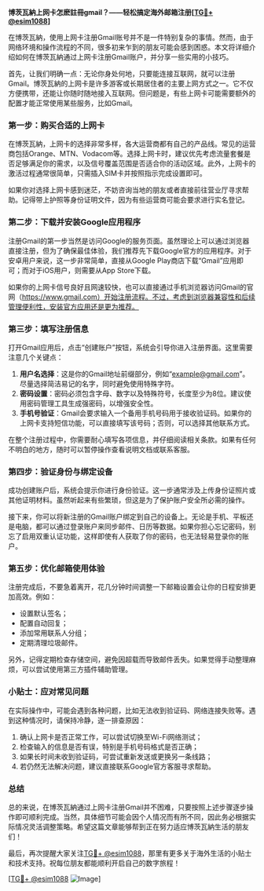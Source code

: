 **博茨瓦納上网卡怎麽註冊gmail？——轻松搞定海外邮箱注册[[TG💪+ @esim1088](https://t.me/s/esim1088)]**

在博茨瓦納，使用上网卡注册Gmail账号并不是一件特别复杂的事情。然而，由于网络环境和操作流程的不同，很多初来乍到的朋友可能会感到困惑。本文将详细介绍如何在博茨瓦納通过上网卡注册Gmail账户，并分享一些实用的小技巧。

首先，让我们明确一点：无论你身处何地，只要能连接互联网，就可以注册Gmail。博茨瓦納的上网卡是许多游客或长期居住者的主要上网方式之一。它不仅方便携带，还能让你随时随地接入互联网。但问题是，有些上网卡可能需要额外的配置才能正常使用某些服务，比如Gmail。

### **第一步：购买合适的上网卡**
在博茨瓦納，上网卡的选择非常多样，各大运营商都有自己的产品线。常见的运营商包括Orange、MTN、Vodacom等。选择上网卡时，建议优先考虑流量套餐是否足够满足你的需求，以及信号覆盖范围是否适合你的活动区域。此外，上网卡的激活过程通常很简单，只需插入SIM卡并按照指示完成设置即可。

如果你对选择上网卡感到迷茫，不妨咨询当地的朋友或者直接前往营业厅寻求帮助。记得带上护照等身份证明文件，因为有些运营商可能会要求进行实名登记。

### **第二步：下载并安装Google应用程序**
注册Gmail的第一步当然是访问Google的服务页面。虽然理论上可以通过浏览器直接注册，但为了确保最佳体验，我们推荐先下载Google官方的应用程序。对于安卓用户来说，这一步非常简单，直接从Google Play商店下载“Gmail”应用即可；而对于iOS用户，则需要从App Store下载。

如果你的上网卡信号良好且网速较快，也可以直接通过手机浏览器访问Gmail的官网（https://www.gmail.com）开始注册流程。不过，考虑到浏览器兼容性和后续管理便利性，安装官方应用还是更为推荐。

### **第三步：填写注册信息**
打开Gmail应用后，点击“创建账户”按钮，系统会引导你进入注册界面。这里需要注意几个关键点：

1. **用户名选择**：这是你的Gmail地址前缀部分，例如“example@gmail.com”。尽量选择简洁易记的名字，同时避免使用特殊字符。
2. **密码设置**：密码必须包含字母、数字以及特殊符号，长度至少为8位。建议使用密码管理工具生成强密码，以增强安全性。
3. **手机号验证**：Gmail会要求输入一个备用手机号码用于接收验证码。如果你的上网卡支持短信功能，可以直接填写该号码；否则，可以选择其他联系方式。

在整个注册过程中，你需要耐心填写各项信息，并仔细阅读相关条款。如果有任何不明白的地方，随时可以暂停操作查看说明文档或联系客服。

### **第四步：验证身份与绑定设备**
成功创建账户后，系统会提示你进行身份验证。这一步通常涉及上传身份证照片或其他证明材料。虽然听起来有些繁琐，但这是为了保护账户安全所必需的操作。

接下来，你可以将新注册的Gmail账户绑定到自己的设备上。无论是手机、平板还是电脑，都可以通过登录账户来同步邮件、日历等数据。如果你担心忘记密码，别忘了启用双重认证功能，这样即使有人获取了你的密码，也无法轻易登录你的账户。

### **第五步：优化邮箱使用体验**
注册完成后，不要急着离开，花几分钟时间调整一下邮箱设置会让你的日程安排更加高效。例如：
- 设置默认签名；
- 配置自动回复；
- 添加常用联系人分组；
- 定期清理垃圾邮件。

另外，记得定期检查存储空间，避免因超载而导致邮件丢失。如果觉得手动整理麻烦，可以尝试使用第三方插件辅助管理。

### **小贴士：应对常见问题**
在实际操作中，可能会遇到各种问题，比如无法收到验证码、网络连接失败等。遇到这种情况时，请保持冷静，逐一排查原因：

1. 确认上网卡是否正常工作，可以尝试切换至Wi-Fi网络测试；
2. 检查输入的信息是否有误，特别是手机号码格式是否正确；
3. 如果长时间未收到验证码，可尝试重新发送或更换另一条线路；
4. 若仍然无法解决问题，建议直接联系Google官方客服寻求帮助。

### **总结**
总的来说，在博茨瓦納通过上网卡注册Gmail并不困难，只要按照上述步骤逐步操作即可顺利完成。当然，具体细节可能会因个人情况而有所不同，因此务必根据实际情况灵活调整策略。希望这篇文章能够帮到正在努力适应博茨瓦納生活的朋友们！

最后，再次提醒大家关注[TG💪+ @esim1088](https://t.me/s/esim1088)，那里有更多关于海外生活的小贴士和技术支持。祝每位朋友都能顺利开启自己的数字旅程！

[[TG💪+ @esim1088](https://t.me/s/esim1088) ![Image](https://i.postimg.cc/4NQfJmqS/Snipaste-2025-05-13-00-14-12.png)]